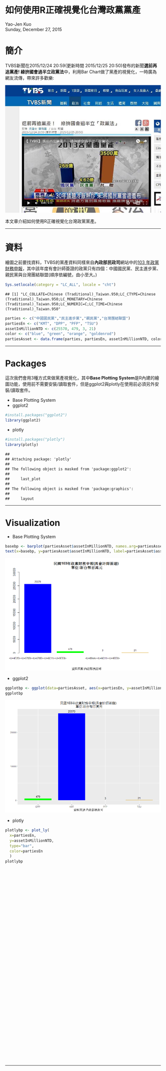 # 如何使用R正確視覺化台灣政黨黨產
Yao-Jen Kuo  
Sunday, December 27, 2015  

# 簡介

TVBS新聞在2015/12/24 20:59(更新時間 2015/12/25 20:50)發布的新聞**選前再追黨產! 綠拚國會過半立政黨法**中，利用Bar Chart做了黨產的視覺化，一時廣為網友流傳，帶來許多歡樂:

![TVBS新聞截圖](tvbs.jpg)

本文章介紹如何使用R正確視覺化台灣政黨黨產。

---

# 資料

繪圖之前要找資料，TVBS的黨產資料同樣來自**內政部民政司**網站中的[103 年政黨財務申報](http://www.moi.gov.tw/dca/03caucus_10301.aspx)，其中該年度有會計師簽證的政黨只有四個：中國國民黨、民主進步黨、親民黨與台灣團結聯盟(順序依編號，由小至大。)


```r
Sys.setlocale(category = "LC_ALL", locale = "cht")
```

```
## [1] "LC_COLLATE=Chinese (Traditional)_Taiwan.950;LC_CTYPE=Chinese (Traditional)_Taiwan.950;LC_MONETARY=Chinese (Traditional)_Taiwan.950;LC_NUMERIC=C;LC_TIME=Chinese (Traditional)_Taiwan.950"
```

```r
parties <- c("中國國民黨","民主進步黨","親民黨","台灣團結聯盟")
partiesEn <- c("KMT", "DPP", "PFP", "TSU")
assetInMillionNTD <- c(25570, 479, 3, 21)
color <- c("blue", "green", "orange", "goldenrod")
partiesAsset <- data.frame(parties, partiesEn, assetInMillionNTD, color)
```

---

# Packages

這次我們會用3種方式來做黨產視覺化，其中**Base Plotting System**是R內建的繪圖功能，使用前不需要安裝/讀取套件，但是ggplot2與plotly在使用前必須另外安裝/讀取套件。

* Base Plotting System
* ggplot2


```r
#install.packages("ggplot2")
library(ggplot2)
```

* plotly


```r
#install.packages("plotly")
library(plotly)
```

```
## 
## Attaching package: 'plotly'
## 
## The following object is masked from 'package:ggplot2':
## 
##     last_plot
## 
## The following object is masked from 'package:graphics':
## 
##     layout
```

---

# Visualization

* Base Plotting System


```r
basebp <- barplot(partiesAsset$assetInMillionNTD, names.arg=partiesAsset$parties, col=color, cex.names=0.8, border=NA, ylim=c(0,30000), main=paste("民國103年政黨財務申報(具會計師簽證)","\n","單位:新台幣百萬元"), sub="資料來源:內政部民政司")
text(x=basebp, y=partiesAsset$assetInMillionNTD, label=partiesAsset$assetInMillionNTD, pos = 3, cex = 0.8)
```

![](assetsPartiesTW_files/figure-html/unnamed-chunk-4-1.png) 

* ggplot2


```r
ggplotbp <- ggplot(data=partiesAsset, aes(x=partiesEn, y=assetInMillionNTD))+geom_bar(colour=NA, fill=c("green", "blue", "orange", "goldenrod"), width=.8, stat="identity")+ ggtitle(paste("民國103年政黨財務申報(具會計師簽證)","\n","單位:新台幣百萬元"))+ylab("")+xlab("資料來源:內政部民政司")+geom_text(aes(label=assetInMillionNTD), vjust = -0.5)
ggplotbp
```

![](assetsPartiesTW_files/figure-html/unnamed-chunk-5-1.png) 

* plotly


```r
plotlybp <- plot_ly(
  x=partiesEn,
  y=assetInMillionNTD,
  type="bar",
  color=partiesEn
  )
plotlybp
```

<!--html_preserve--><div id="htmlwidget-3754" style="width:864px;height:624px;" class="plotly"></div>
<script type="application/json" data-for="htmlwidget-3754">{"x":{"data":[{"type":"bar","inherit":true,"x":["KMT"],"y":[25570],"name":"KMT","marker":{"color":"#66C2A5"}},{"type":"bar","inherit":true,"x":["DPP"],"y":[479],"name":"DPP","marker":{"color":"#FC8D62"}},{"type":"bar","inherit":true,"x":["PFP"],"y":[3],"name":"PFP","marker":{"color":"#8DA0CB"}},{"type":"bar","inherit":true,"x":["TSU"],"y":[21],"name":"TSU","marker":{"color":"#E78AC3"}}],"layout":{"xaxis":{"title":"partiesEn"},"yaxis":{"title":"assetInMillionNTD"},"margin":{"b":40,"l":60,"t":25,"r":10}},"url":null,"width":null,"height":null,"base_url":"https://plot.ly","layout.1":{"xaxis":{"title":"partiesEn"},"yaxis":{"title":"assetInMillionNTD"}},"filename":"partiesEn vs. assetInMillionNTD"},"evals":[]}</script><!--/html_preserve-->

---
